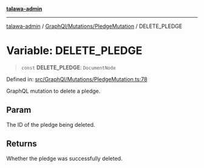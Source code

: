 [**talawa-admin**](../../../../README.md)

***

[talawa-admin](../../../../modules.md) / [GraphQl/Mutations/PledgeMutation](../README.md) / DELETE\_PLEDGE

# Variable: DELETE\_PLEDGE

> `const` **DELETE\_PLEDGE**: `DocumentNode`

Defined in: [src/GraphQl/Mutations/PledgeMutation.ts:78](https://github.com/bint-Eve/talawa-admin/blob/16ddeb98e6868a55bca282e700a8f4212d222c01/src/GraphQl/Mutations/PledgeMutation.ts#L78)

GraphQL mutation to delete a pledge.

## Param

The ID of the pledge being deleted.

## Returns

Whether the pledge was successfully deleted.
